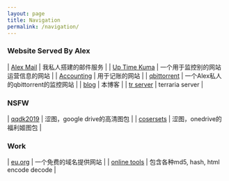 ```yaml
---
layout: page
title: Navigation
permalink: /navigation/
---
```


### Website Served By Alex

| [Alex Mail](https://mail.alex2blog.eu.org/webmail/) | 我私人搭建的邮件服务 |
| [Up Time Kuma](https://uptime-kuma.alex2blog.eu.org/dashboard) | 一个用于监控别的网站运营信息的网站 |
| [Accounting](https://accounting.alex2blog.eu.org) | 用于记账的网站 |
| [qbittorrent](https://qbittorrent.alex2blog.eu.org) | 一个Alex私人的qbittorrent的监控网站 |
| [blog](https://alex2blog.eu.org) | 本博客 |
| [tr server](alex2blog.eu.org:7777) | terraria server |

### NSFW

| [qqdk2019](http://qqdk2019.ml) | 涩图，google drive的高清图包 |
| [cosersets](https://cosindex.251.sh/#/Cosersets) | 涩图，onedrive的福利姬图包 |


### Work

| [eu.org](https://nic.eu.org) | 一个免费的域名提供网站 |
| [online tools](https://emn178.github.io/online-tools/index.html) | 包含各种md5, hash, html encode decode |